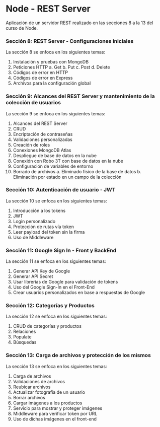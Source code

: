 # Node - REST Server
Aplicación de un servidor REST realizado en las secciones 8 a la 13 del curso de Node.

### Sección 8: REST Server - Configuraciones iniciales
La sección 8 se enfoca en los siguientes temas:
1. Instalación y pruebas con MongoDB
2. Peticiones HTTP
  a. Get
  b. Put
  c. Post
  d. Delete
3. Códigos de error en HTTP
4. Códigos de error en Express
5. Archivos para la configuración global

### Sección 9: Alcances del REST Server y mantenimiento de la colección de usuarios
La sección 9 se enfoca en los siguientes temas:
1. Alcances del REST Server
2. CRUD
3. Encriptación de contraseñas
4. Validaciones personalizadas
5. Creación de roles
6. Conexiones MongoDB Atlas
7. Despliegue de base de datos en la nube
8. Conexión con Robo 3T con base de datos en la nube
9. Configuración de variables de entorno
10. Borrado de archivos
  a. Eliminado fisico de la base de datos
  b. Eliminación por estado en un campo de la colección
  
### Sección 10: Autenticación de usuario - JWT
La sección 10 se enfoca en los siguientes temas:
1. Introducción a los tokens
2. JWT
3. Login personalizado
4. Protección de rutas vía token
5. Leer payload del token sin la firma
6. Uso de Middleware

### Sección 11: Google Sign In - Front y BackEnd
La sección 11 se enfoca en los siguientes temas:
1. Generar API Key de Google
2. Generar API Secret
3. Usar librerías de Google para validación de tokens
4. Uso del Google Sign-In en el Front-End
5. Crear usuarios personalizados en base a respuestas de Google

### Sección 12: Categorías y Productos
La sección 12 se enfoca en los siguientes temas:
1. CRUD de categorías y productos
2. Relaciones
3. Populate
4. Búsquedas

### Sección 13: Carga de archivos y protección de los mismos
La sección 13 se enfoca en los siguientes temas:
1. Carga de archivos
2. Validaciones de archivos
3. Reubicar archivos
4. Actualizar fotografía de un usuario
5. Borrar archivos
6. Cargar imágenes a los productos
7. Servicio para mostrar y proteger imágenes
8. Middleware para verificar token por URL
9. Uso de dichas imágenes en el front-end



